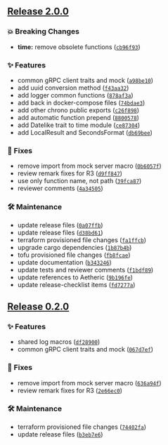 ## [Release 2.0.0](https://github.com/aetheric-oss/lib-common/releases/tag/v2.0.0)

### 💥 Breaking Changes

-  **time:** remove obsolete functions ([`cb96f93`](https://github.com/aetheric-oss/lib-common/commit/cb96f930cd793f7a1d585d4070830f7405f22aa1))

### ✨ Features

- common gRPC client traits and mock ([`a98be10`](https://github.com/aetheric-oss/lib-common/commit/a98be10b673997ff0b40d45c07363e3b1866bd74))
- add uuid conversion method ([`f43aa32`](https://github.com/aetheric-oss/lib-common/commit/f43aa32c924b48906385ca57a1c5ae1aca67b88d))
- add logger common functions ([`878af3a`](https://github.com/aetheric-oss/lib-common/commit/878af3a814f445acf00e1480092c8566f41b1e2c))
- add back in docker-compose files ([`74bdae3`](https://github.com/aetheric-oss/lib-common/commit/74bdae36608f91172b8a9cee2c720f630e604175))
- add other chrono public exports ([`c26f898`](https://github.com/aetheric-oss/lib-common/commit/c26f898e9a41a01d2285ecbac5cf09c94863f48b))
- add automatic function prepend ([`8800578`](https://github.com/aetheric-oss/lib-common/commit/8800578a60fdd22f0405a3fb1ac159d7a2d0b17c))
- add Datelike trait to time module ([`ce87304`](https://github.com/aetheric-oss/lib-common/commit/ce87304f0a9d7ec289986d2a301c5c6b2543abd4))
- add LocalResult and SecondsFormat ([`db69bee`](https://github.com/aetheric-oss/lib-common/commit/db69bee52982ed551537067c0e2114d240e10aa8))

### 🐛 Fixes

- remove import from mock server macro ([`0b6057f`](https://github.com/aetheric-oss/lib-common/commit/0b6057fd0540a874af35bce34ab2c1f77645f257))
- review remark fixes for R3 ([`d9ff847`](https://github.com/aetheric-oss/lib-common/commit/d9ff8472aa72bad5cd214061d7240a7099beecd8))
- use only function name, not path ([`39fca87`](https://github.com/aetheric-oss/lib-common/commit/39fca879acf165e01823c8501d4e95c00f5e01d3))
- reviewer comments ([`4a34505`](https://github.com/aetheric-oss/lib-common/commit/4a34505ecf2eb1c3d2646a5cc8464a698e782125))

### 🛠 Maintenance

- update release files ([`0a07ffb`](https://github.com/aetheric-oss/lib-common/commit/0a07ffbf29b47645edd546aecf2c3b5e9a196d82))
- update release files ([`d38bd61`](https://github.com/aetheric-oss/lib-common/commit/d38bd61eea196c01140fd0b0114ea15400465dcc))
- terraform provisioned file changes ([`fa1ffcb`](https://github.com/aetheric-oss/lib-common/commit/fa1ffcbcdc23cc7cf378a9878282948b063f0170))
- upgrade cargo dependencies ([`1b87b4b`](https://github.com/aetheric-oss/lib-common/commit/1b87b4bb0de85ec01644968d7125faede19c288e))
- tofu provisioned file changes ([`fb8fcae`](https://github.com/aetheric-oss/lib-common/commit/fb8fcae046f30fb4031cf4c020b5ab37b14d3149))
- update documentation ([`b343246`](https://github.com/aetheric-oss/lib-common/commit/b343246a1177561cd7ae9f23fd93514841520676))
- update tests and reviewer comments ([`f1bdf89`](https://github.com/aetheric-oss/lib-common/commit/f1bdf89ea6b315314a1b931fdfeb0170321cb00b))
- update references to Aetheric ([`9b196fe`](https://github.com/aetheric-oss/lib-common/commit/9b196fe56c32a4281589ce64987202a247b18bc1))
- update release-checklist items ([`fd7277a`](https://github.com/aetheric-oss/lib-common/commit/fd7277a9da76105ce72acc9549ebe5d62bf309f9))

## [Release 0.2.0](https://github.com/Arrow-air/lib-common/releases/tag/v0.2.0)

### ✨ Features

- shared log macros ([`df28900`](https://github.com/Arrow-air/lib-common/commit/df289004fe9df58dae18cad6a8746497b8c11d73))
- common gRPC client traits and mock ([`067d7ef`](https://github.com/Arrow-air/lib-common/commit/067d7ef930ce1aace8395360b5fa63c70cbbfea0))

### 🐛 Fixes

- remove import from mock server macro ([`636a94f`](https://github.com/Arrow-air/lib-common/commit/636a94f64e633641871ca34e89bdf5a99a0d6605))
- review remark fixes for R3 ([`2e66ec0`](https://github.com/Arrow-air/lib-common/commit/2e66ec06357b84e3c7a2e9612408b6e3f3f39e9c))

### 🛠 Maintenance

- terraform provisioned file changes ([`74402fa`](https://github.com/Arrow-air/lib-common/commit/74402fa166865a464914acfe755aa8b7c3ff1fbb))
- update release files ([`b3eb7e6`](https://github.com/Arrow-air/lib-common/commit/b3eb7e61c827fb809160a76c93788c26b18f58fa))

